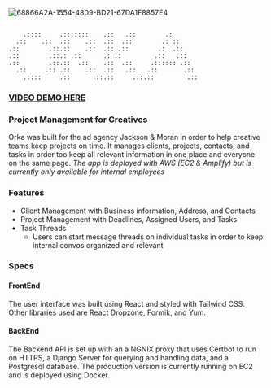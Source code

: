 ![68866A2A-1554-4809-BD21-67DA1F8857E4](https://github.com/user-attachments/assets/2755ddeb-01d2-456e-9f2b-86b505429809)
```

    .::::     .:::::::    .::   .::        .:
  .::    .::  .::    .::  .::  .::        .: ::
.::        .::.::    .::  .:: .::        .:  .::
.::        .::.: .::      .: .:         .::   .::
.::        .::.::  .::    .::  .::     .:::::: .::
  .::     .:: .::    .::  .::   .::   .::       .::
    .::::     .::      .::.::     .::.::         .::

```

### [VIDEO DEMO HERE](https://www.loom.com/share/85655ff9266e40c28865aeb90c2c7c02?sid=e4d47a18-49ee-4ba8-ab6c-77117b3784b1)

### Project Management for Creatives
Orka was built for the ad agency Jackson & Moran in order to help creative teams keep projects on time. It manages clients, projects, contacts, and tasks in order too keep all relevant information in one place and everyone on the same page. _The app is deployed with AWS (EC2 & Amplify) but is currently only available for internal employees_

### Features
- Client Management with Business information, Address, and Contacts
- Project Management with Deadlines, Assigned Users, and Tasks
- Task Threads
    - Users can start message threads on individual tasks in order to keep internal convos organized and relevant 

### Specs
#### FrontEnd
The user interface was built using React and styled with Tailwind CSS. Other libraries used are React Dropzone, Formik, and Yum.
#### BackEnd
The Backend API is set up with an a NGNIX proxy that uses Certbot to run on HTTPS, a Django Server for querying and handling data, and a Postgresql database. The production version is currently running on EC2 and is deployed using Docker.


